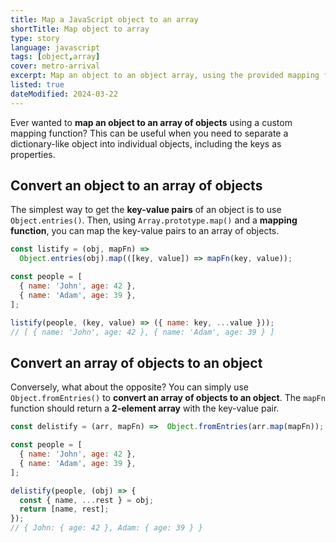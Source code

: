 ```yaml
---
title: Map a JavaScript object to an array
shortTitle: Map object to array
type: story
language: javascript
tags: [object,array]
cover: metro-arrival
excerpt: Map an object to an object array, using the provided mapping function.
listed: true
dateModified: 2024-03-22
---
```


Ever wanted to **map an object to an array of objects** using a custom mapping function? This can be useful when you need to separate a dictionary-like object into individual objects, including the keys as properties.

## Convert an object to an array of objects

The simplest way to get the **key-value pairs** of an object is to use `Object.entries()`. Then, using `Array.prototype.map()` and a **mapping function**, you can map the key-value pairs to an array of objects.

```js
const listify = (obj, mapFn) =>
  Object.entries(obj).map(([key, value]) => mapFn(key, value));

const people = [
  { name: 'John', age: 42 },
  { name: 'Adam', age: 39 },
];

listify(people, (key, value) => ({ name: key, ...value }));
// [ { name: 'John', age: 42 }, { name: 'Adam', age: 39 } ]
```

## Convert an array of objects to an object

Conversely, what about the opposite? You can simply use `Object.fromEntries()` to **convert an array of objects to an object**. The `mapFn` function should return a **2-element array** with the key-value pair.

```js
const delistify = (arr, mapFn) =>  Object.fromEntries(arr.map(mapFn));

const people = [
  { name: 'John', age: 42 },
  { name: 'Adam', age: 39 },
];

delistify(people, (obj) => {
  const { name, ...rest } = obj;
  return [name, rest];
});
// { John: { age: 42 }, Adam: { age: 39 } }
```
